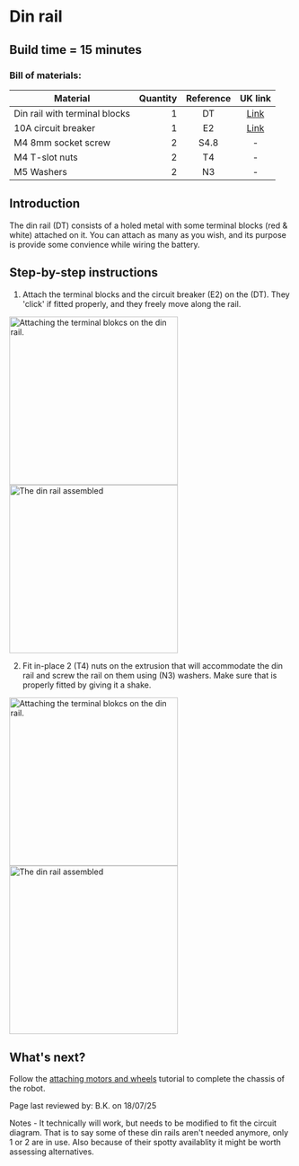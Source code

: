 # Din rail

## Build time = 15 minutes

### Bill of materials:

| Material                         | Quantity | Reference | UK link |
| ---------------------------------|---------:|:---------:|:-------:|
| Din rail with terminal blocks | 1 | DT | [Link](https://amz.run/5TFF) |
| 10A circuit breaker | 1 | E2 | [Link](https://amz.run/5TFI) |
| M4 8mm socket screw | 2 | S4.8 | - |
| M4 T-slot nuts | 2 | T4 | - |
| M5 Washers | 2 | N3 | - |


## Introduction

The din rail (DT) consists of a holed metal with some terminal blocks (red & white) attached on it. You can attach as many as you wish, and its purpose is provide some convience while wiring the battery.

## Step-by-step instructions

1. Attach the terminal blocks and the circuit breaker (E2) on the (DT). They 'click' if fitted properly, and they freely move along the rail.

<p float="center">
  <img src="../../Documentation/Images/din_rail_1.jpeg" title="Attaching the terminal blokcs on the din rail." width="300"/>
  <img src="../../Documentation/Images/din_rail_2.jpeg" title="The din rail assembled" width="300"/>
</p>

2. Fit in-place 2 (T4) nuts on the extrusion that will accommodate the din rail and screw the rail on them using (N3) washers. Make sure that is properly fitted by giving it a shake.

<p float="center">
  <img src="../../Documentation/Images/din_rail_3.jpeg" title="Attaching the terminal blokcs on the din rail." width="300"/>
  <img src="../../Documentation/Images/din_rail_4.jpeg" title="The din rail assembled" width="300"/>
</p>


## What's next?
Follow the [attaching motors and wheels](./motors_and_wheels.md) tutorial to complete the chassis of the robot.

Page last reviewed by: B.K. on 18/07/25

Notes - It technically will work, but needs to be modified to fit the circuit diagram. That is to say some of these din rails aren't needed anymore, only 1 or 2 are in use. Also because of their spotty availablity it might be worth assessing alternatives.
